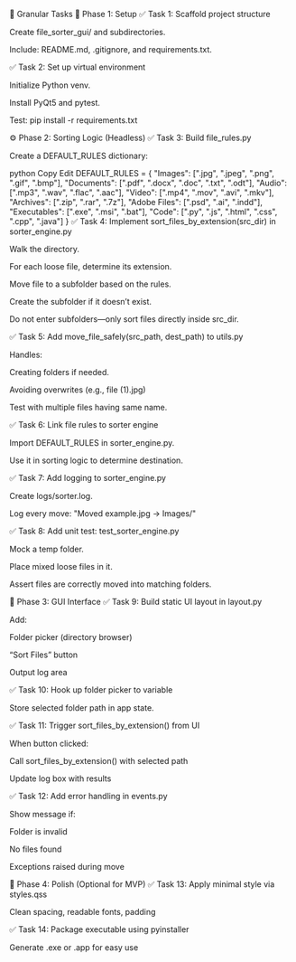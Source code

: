 🧩 Granular Tasks
🚀 Phase 1: Setup
✅ Task 1: Scaffold project structure

Create file_sorter_gui/ and subdirectories.

Include: README.md, .gitignore, and requirements.txt.

✅ Task 2: Set up virtual environment

Initialize Python venv.

Install PyQt5 and pytest.

Test: pip install -r requirements.txt

⚙️ Phase 2: Sorting Logic (Headless)
✅ Task 3: Build file_rules.py

Create a DEFAULT_RULES dictionary:

python
Copy
Edit
DEFAULT_RULES = {
    "Images": [".jpg", ".jpeg", ".png", ".gif", ".bmp"],
    "Documents": [".pdf", ".docx", ".doc", ".txt", ".odt"],
    "Audio": [".mp3", ".wav", ".flac", ".aac"],
    "Video": [".mp4", ".mov", ".avi", ".mkv"],
    "Archives": [".zip", ".rar", ".7z"],
    "Adobe Files": [".psd", ".ai", ".indd"],
    "Executables": [".exe", ".msi", ".bat"],
    "Code": [".py", ".js", ".html", ".css", ".cpp", ".java"]
}
✅ Task 4: Implement sort_files_by_extension(src_dir) in sorter_engine.py

Walk the directory.

For each loose file, determine its extension.

Move file to a subfolder based on the rules.

Create the subfolder if it doesn’t exist.

Do not enter subfolders—only sort files directly inside src_dir.

✅ Task 5: Add move_file_safely(src_path, dest_path) to utils.py

Handles:

Creating folders if needed.

Avoiding overwrites (e.g., file (1).jpg)

Test with multiple files having same name.

✅ Task 6: Link file rules to sorter engine

Import DEFAULT_RULES in sorter_engine.py.

Use it in sorting logic to determine destination.

✅ Task 7: Add logging to sorter_engine.py

Create logs/sorter.log.

Log every move: "Moved example.jpg → Images/"

✅ Task 8: Add unit test: test_sorter_engine.py

Mock a temp folder.

Place mixed loose files in it.

Assert files are correctly moved into matching folders.

🧠 Phase 3: GUI Interface
✅ Task 9: Build static UI layout in layout.py

Add:

Folder picker (directory browser)

“Sort Files” button

Output log area

✅ Task 10: Hook up folder picker to variable

Store selected folder path in app state.

✅ Task 11: Trigger sort_files_by_extension() from UI

When button clicked:

Call sort_files_by_extension() with selected path

Update log box with results

✅ Task 12: Add error handling in events.py

Show message if:

Folder is invalid

No files found

Exceptions raised during move

🎨 Phase 4: Polish (Optional for MVP)
✅ Task 13: Apply minimal style via styles.qss

Clean spacing, readable fonts, padding

✅ Task 14: Package executable using pyinstaller

Generate .exe or .app for easy use
